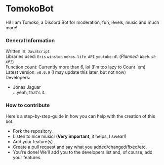 # TomokoBot
Hi! I am Tomoko, a Discord Bot for moderation, fun, levels, music and much more!  

### General Information  
Written in: `JavaScript`  
Libraries used: `Eris` `winston` `nekos.life API` `youtube-dl` (*Planned: `Weeb.sh API`*)  
Function count: Currently more than 6, lol (I'm too lazy to Count 'em)  
Latest version: `v0.0.0` (I may update this later, but not now)  
Developers:  
* Jonas Jaguar  
...yeah, that's it.  

### How to contribute  
Here's a step-by-step-guide in how you can help with the creation of this bot.  
* Fork the repository.  
* Listen to nice music! (**Very important**, it helps, I swear!)  
* Add your feature(s)  
* Create a pull request and say what you added/changed/fixed/etc.  
* You're done! We'll add you to the developers list and, of course, add your features.  
